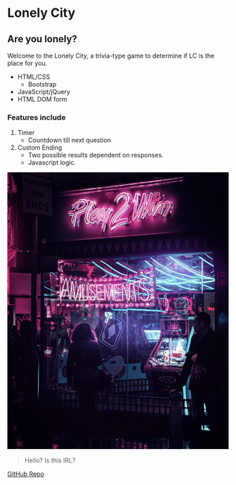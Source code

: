 # Lonely City #

## Are you lonely? ##
Welcome to the Lonely City, a trivia-type game to determine if LC is the place for you.

* HTML/CSS
  * Bootstrap
* JavaScript/jQuery
* HTML DOM form

### Features include ###
1. Timer
   * Countdown till next question
1. Custom Ending
   * Two possible results dependent on responses.
   * Javascript logic.

![AMAZING](/assets/images/amusements.jpg)
>Hello? Is this IRL?

[GitHub Repo](https://github.com/JavierAvitia/TriviaGame)
